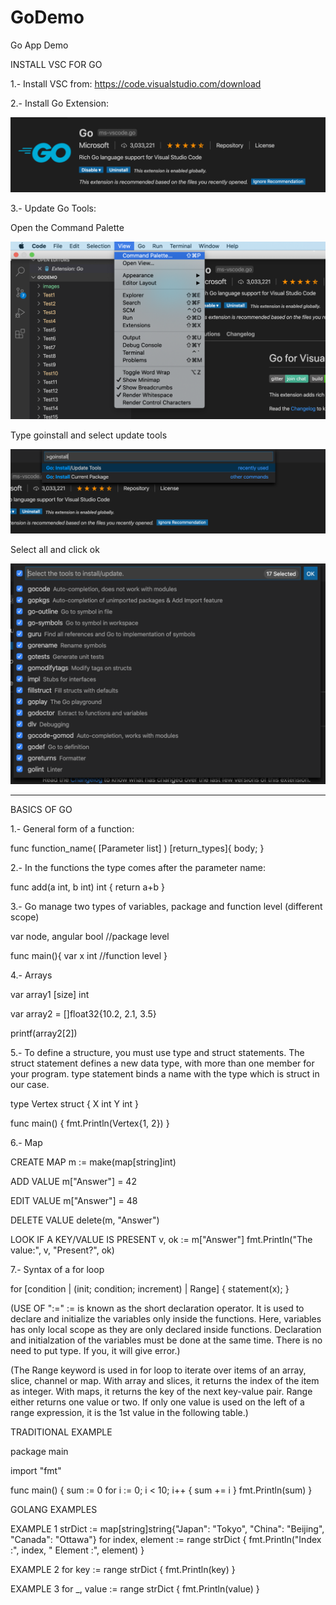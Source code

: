 # GoDemo
Go App Demo

INSTALL VSC FOR GO

1.- Install VSC from: https://code.visualstudio.com/download

2.- Install Go Extension:

![Extension Image](https://raw.githubusercontent.com/danieluribee/GoDemo/master/images/Screen%20Shot%202020-03-26%20at%2010.06.03.png)

3.- Update Go Tools:

Open the Command Palette

![Command Palette](https://raw.githubusercontent.com/danieluribee/GoDemo/master/images/Screen%20Shot%202020-03-26%20at%2010.15.18.png)

Type goinstall and select update tools

![GoInstall](https://raw.githubusercontent.com/danieluribee/GoDemo/master/images/Screen%20Shot%202020-03-26%20at%2010.16.03.png)

Select all and click ok

![Select All](https://raw.githubusercontent.com/danieluribee/GoDemo/master/images/Screen%20Shot%202020-03-26%20at%2010.16.42.png)

--------------------------------------------------------------------------------------------------------------------------

BASICS OF GO

1.- General form of a function:

func function_name( [Parameter list] ) [return_types]{
	body;
}


2.- In the functions the type comes after the parameter name:

func add(a int, b int) int {
	return a+b
}


3.- Go manage two types of variables, package and function level (different scope)

var node, angular bool  //package level

func main(){
	var x int  //function level
}


4.- Arrays

var array1 [size] int

var array2 = []float32{10.2, 2.1, 3.5}

printf(array2[2])


5.- To define a structure, you must use type and struct statements. The struct statement defines a new data type, with more than one member for your program. type statement binds a name with the type which is struct in our case. 

type Vertex struct {
	X int
	Y int
}

func main() {
	fmt.Println(Vertex{1, 2})
}

6.- Map

CREATE MAP
m := make(map[string]int)

ADD VALUE
m["Answer"] = 42

EDIT VALUE
m["Answer"] = 48

DELETE VALUE
delete(m, "Answer")

LOOK IF A KEY/VALUE IS PRESENT
v, ok := m["Answer"]
fmt.Println("The value:", v, "Present?", ok)


7.- Syntax of a for loop

for [condition | (init; condition; increment) | Range]
{
	statement(x);
}

(USE OF ":="
:= is known as the short declaration operator.
It is used to declare and initialize the variables only inside the functions.
Here, variables has only local scope as they are only declared inside functions.
Declaration and initialzation of the variables must be done at the same time.
There is no need to put type. If you, it will give error.)

(The Range keyword is used in for loop to iterate over items of an array, slice, channel or map. With array and slices, it returns the index of the item as integer. With maps, it returns the key of the next key-value pair. Range either returns one value or two. If only one value is used on the left of a range expression, it is the 1st value in the following table.)

TRADITIONAL EXAMPLE

package main

import "fmt"

func main() {
	sum := 0
	for i := 0; i < 10; i++ {
		sum += i
	}
	fmt.Println(sum)
}

GOLANG EXAMPLES

EXAMPLE 1
strDict := map[string]string{"Japan": "Tokyo", "China": "Beijing", "Canada": "Ottawa"}
for index, element := range strDict {
	fmt.Println("Index :", index, " Element :", element)
}

EXAMPLE 2
for key := range strDict {
	fmt.Println(key)
}
 
EXAMPLE 3
for _, value := range strDict {
  fmt.Println(value)
}
